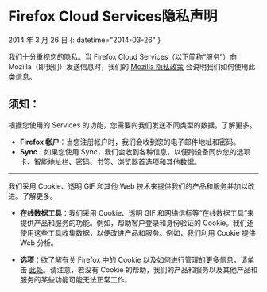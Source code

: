# Firefox Cloud Services隐私声明

2014 年 3 月 26 日
{: datetime="2014-03-26" }

我们十分重视您的隐私。当 Firefox Cloud Services（以下简称“服务”）向 Mozilla（即我们）发送信息时，我们的 [Mozilla 隐私政策](https://www.mozilla.org/privacy/) 会说明我们如何使用此类信息。

## 须知：

根据您使用的 Services 的功能，您需要向我们发送不同类型的数据。了解更多。

* **Firefox 帐户**：当您注册帐户时，我们会收到您的电子邮件地址和密码。
* **Sync**：如果您使用 Sync，我们会收到各种信息，以便跨设备同步您的选项卡、智能地址栏、密码、书签、浏览器首选项和其他数据。

---------------------------------------

我们采用 Cookie、透明 GIF 和其他 Web 技术来提供我们的产品和服务并加以改进。了解更多。

* **在线数据工具**：我们采用 Cookie、透明 GIF 和网络信标等“在线数据工具”来提供产品和服务的功能。例如，帮助客户登录和身份验证的 Cookie。我们还使用这些工具收集数据，以便改进产品和服务。例如，我们利用 Cookie 提供 Web 分析。

* **选项**：欲了解有关 Firefox 中的 Cookie 以及如何进行管理的更多信息，请单击 [此处](https://support.mozilla.org/zh-CN/kb/Cookies)。请注意，若没有 Cookie 的帮助，我们的产品和服务以及其他产品和服务的某些功能可能无法正常工作。
